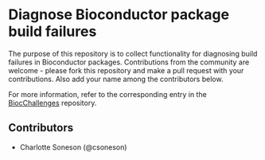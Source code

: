 # Diagnose Bioconductor package build failures

The purpose of this repository is to collect functionality for diagnosing build failures in Bioconductor packages. Contributions from the community are welcome - please fork this repository and make a pull request with your contributions. Also add your name among the contributors below. 

For more information, refer to the corresponding entry in the [BiocChallenges](https://github.com/kevinrue/BiocChallenges/) repository. 

## Contributors

- Charlotte Soneson (@csoneson)